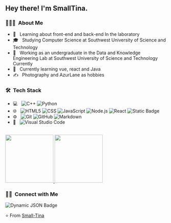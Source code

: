 <h2> Hey there! I'm SmallTina.</h2>

<h3> 👨🏻‍💻 &nbsp;About Me </h3>

- 🤔 &nbsp; Learning about front-end and back-end In the laboratory
- 🎓 &nbsp; Studying Computer Science at Southwest University of Science and Technology
- 💼 &nbsp; Working as an undergraduate in the Data and Knowledge Engineering Lab at Southwest University of Science and Technology Currently
- 🌱 &nbsp; Currently learning vue, react and Java
- ✍️ &nbsp; Photography and AzurLane as hobbies

<h3> 🛠 &nbsp;Tech Stack</h3>

- 💻 &nbsp;
  ![C++](https://img.shields.io/badge/-C++-333333?style=flat&logo=C%2B%2B&logoColor=00599C)
  ![Python](https://img.shields.io/badge/-Python-333333?style=flat&logo=python)
- 🌐 &nbsp;
  ![HTML5](https://img.shields.io/badge/-HTML5-333333?style=flat&logo=HTML5)
  ![CSS](https://img.shields.io/badge/-CSS-333333?style=flat&logo=CSS3&logoColor=1572B6)
  ![JavaScript](https://img.shields.io/badge/-JavaScript-333333?style=flat&logo=javascript)
  ![Node.js](https://img.shields.io/badge/-Node.js-333333?style=flat&logo=node.js)
  ![React](https://img.shields.io/badge/-React-333333?style=flat&logo=react)
  ![Static Badge](https://img.shields.io/badge/Vue-333333?logo=vuedotjs&logoColor=4FC08D)
- ⚙️ &nbsp;
  ![Git](https://img.shields.io/badge/-Git-333333?style=flat&logo=git)
  ![GitHub](https://img.shields.io/badge/-GitHub-333333?style=flat&logo=github)
  ![Markdown](https://img.shields.io/badge/-Markdown-333333?style=flat&logo=markdown)
- 🔧 &nbsp;
  ![Visual Studio Code](https://img.shields.io/badge/-Visual%20Studio%20Code-333333?style=flat&logo=visual-studio-code&logoColor=007ACC)

<br/>

<a href="https://github.com/Small-Tina">
  <img height="150em" src="https://github-readme-stats.vercel.app/api?username=Small-Tina&theme=buefy&show_icons=true" />
  <img height="150em" src="https://github-readme-stats.vercel.app/api/top-langs/?username=Small-Tina&theme=buefy&layout=compact" />
</a>

<br/>

<h3> 🤝🏻 &nbsp;Connect with Me </h3>

<p align="center">
    
  ![Dynamic JSON Badge](https://img.shields.io/badge/dynamic/json?url=https%3A%2F%2Fapi.spencerwoo.com%2Fsubstats%2F%3Fsource%3Dbilibili%26queryKey%3D290731672&query=%24.data.totalSubs&prefix=Follows%20&logo=bilibili&logoColor=00A1D6&label=BiliBili&labelColor=FFFFFF&color=F562A8&link=https%3A%2F%2Fspace.bilibili.com%2F290731672)


</p>

⭐️ From [Small-Tina](https://github.com/Small-Tina)

